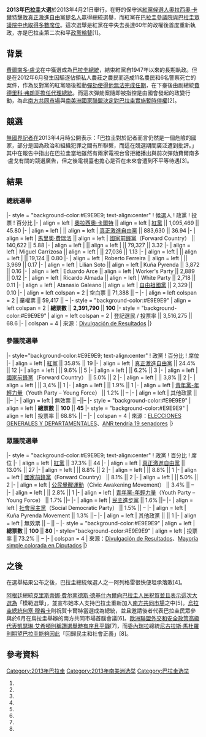 **2013年[巴拉圭](../Page/巴拉圭.md "wikilink")大選**於2013年4月21日舉行，在野的保守派[紅黨候選人](https://zh.wikipedia.org/wiki/紅黨_\(巴拉圭\) "wikilink")[奧拉西奧·卡爾特擊敗](https://zh.wikipedia.org/wiki/奧拉西奧·卡爾特 "wikilink")[真正激進自由黨提名人](https://zh.wikipedia.org/wiki/真正激進自由黨 "wikilink")贏得總統選舉，而紅黨在[巴拉圭參議院與](https://zh.wikipedia.org/wiki/巴拉圭參議院 "wikilink")[巴拉圭眾議院中也取得多數席位](https://zh.wikipedia.org/wiki/巴拉圭眾議院 "wikilink")。這次選舉是紅黨在中失去長達60年的政權後首度重新執政，亦是巴拉圭第二次和平[政黨輪替](../Page/政黨輪替.md "wikilink")\[1\]。

## 背景

[費爾南多·盧戈](../Page/費爾南多·盧戈.md "wikilink")在中獲選成為[巴拉圭總統](https://zh.wikipedia.org/wiki/巴拉圭總統 "wikilink")，結束紅黨自1947年以來的長期執政。但是在2012年6月發生因驅逐佔領私人農莊之農民而造成11名農民和6名警察死亡的案件，作為反對黨的紅黨隨後推動[彈劾使得他無法完成任期](https://zh.wikipedia.org/wiki/彈劾 "wikilink")，在下臺後由副總統[費德里科·弗朗哥擔任代理總統](https://zh.wikipedia.org/wiki/費德里科·弗朗哥 "wikilink")。而這次彈劾案隨即被指控是由國會發起的政變行動，為此[南方共同市場](../Page/南方共同市場.md "wikilink")與[南美洲國家聯盟決定對巴拉圭實施暫時停權](https://zh.wikipedia.org/wiki/南美洲國家聯盟 "wikilink")\[2\]。

## 競選

[無國界記者在](https://zh.wikipedia.org/wiki/無國界記者 "wikilink")2013年4月時公開表示：「巴拉圭對於記者而言仍然是一個危險的國家，部分是因為政治和組織犯罪之間有所聯繫，而這在競選期間廣泛遭到批評。」其中在報告中指出在巴拉圭當地雖然有兩家電視台曾拒絕播出與前次彈劾費爾南多·盧戈有關的競選廣告，但之後電視臺也擔心是否在未來會遭到不平等待遇\[3\]。

## 結果

### 總統選舉

|- style = "background-color:\#E9E9E9; text-align:center" \! 候選人 \! 政黨
\! 投票 \! 百分比 |- | align = left |
[奧拉西奧·卡爾特](https://zh.wikipedia.org/wiki/奧拉西奧·卡爾特 "wikilink")
|| align = left |
[紅黨](https://zh.wikipedia.org/wiki/紅黨_\(巴拉圭\) "wikilink")
|| 1,095,469 || 45.80 |- | align = left |  || align = left |
[真正激進自由黨](https://zh.wikipedia.org/wiki/真正激進自由黨 "wikilink")
|| 883,630 || 36.94 |- | align = left |
[馬里奧·費瑞洛](https://zh.wikipedia.org/wiki/馬里奧·費瑞洛 "wikilink")
|| align = left |
[國家前鋒黨](https://zh.wikipedia.org/wiki/國家前鋒黨 "wikilink")（Forward
Country） || 140,622 || 5.88 |- | align = left |  || align = left |  ||
79,327 || 3.32 |- | align = left | Miguel Carrizosa || align = left |
|| 27,036 || 1.13 |- | align = left |  || align = left |  || 19,124 ||
0.80 |- | align = left | Roberto Ferreira || align = left |  || 3,969 ||
0.17 |- | align = left | Lilian Soto || align = left | Kuña Pyrenda ||
3,872 || 0.16 |- | align = left | Eduardo Arce || align = left |
Worker's Party || 2,889 || 0.12 |- | align = left | Ricardo Almada ||
align = left | White Party || 2,718 || 0.11 |- | align = left | Atanasio
Galeano || align = left |
[自由祖國黨](https://zh.wikipedia.org/wiki/自由祖國黨 "wikilink")
|| 2,329 || 0.10 |- | align = left colspan = 2 | 空白票 || 71,388 || – |- |
align = left colspan = 2 | 棄權票 || 59,417 || – |- style =
"background-color:\#E9E9E9" | align = left colspan = 2 | **總票數** ||
**2,391,790** || **100** |- style = "background-color:\#E9E9E9" | align
= left colspan = 2 | 登記選民 / 投票率 || 3,516,275 || 68.6 |- | colspan = 4 |
來源：[Divulgación de
Resultados](http://tsje.gov.py/trep/divulgacion.html) |}

### 參議院選舉

|- style="background-color:\#E9E9E9; text-align:center" \! 政黨 \! 百分比 \!
席位 |- | align = left |
[紅黨](https://zh.wikipedia.org/wiki/紅黨_\(巴拉圭\) "wikilink")
|| 35.8% || 19 |- | align = left |
[真正激進自由黨](https://zh.wikipedia.org/wiki/真正激進自由黨 "wikilink")
|| 24.4% || 12 |- | align = left |  || 9.6% || 5 |- | align = left |  ||
6.2% || 3 |- | align = left |
[國家前鋒黨](https://zh.wikipedia.org/wiki/國家前鋒黨 "wikilink")（Forward
Country） || 5.0% || 2 |- | align = left |  || 3,8% || 2 |- | align =
left |  || 3,4% || 1 |- | align = left |  || 1.9% || 1 |- | align = left
| [青年黨-年輕力量](https://zh.wikipedia.org/wiki/青年黨-年輕力量 "wikilink")（Youth
Party – Young Force） || 1.2% || – |- | align = left | 其他政黨 || ||– |- |
align = left | 無效票 || –||– |- style = "background-color:\#E9E9E9" |
align = left | **總票數** || **100** || **45** |- style =
"background-color:\#E9E9E9" | align = left | 投票率 || 68.8% || – |- |
colspan = 4 | 來源：[ELECCIONES GENERALES Y
DEPARTAMENTALES](http://tsje.gov.py/trep/?pagina=index)、[ANR tendría 19
senadores](http://www.abc.com.py/nacionales/anr-ocuparia-19-bancas-en-senado-563848.html)
|}

### 眾議院選舉

|- style = "background-color:\#E9E9E9; text-align:center" \! 政黨 \! 百分比
\! 席位 |- | align = left |
[紅黨](https://zh.wikipedia.org/wiki/紅黨_\(巴拉圭\) "wikilink")
|| 37.3% || 44 |- | align = left |
[真正激進自由黨](https://zh.wikipedia.org/wiki/真正激進自由黨 "wikilink")
|| 13.0% || 27 |- | align = left |  || 8.8% || 2 |- | align = left |  ||
8.8% || 1 |- | align = left |
[國家前鋒黨](https://zh.wikipedia.org/wiki/國家前鋒黨 "wikilink")（Forward
Country） || 8.1% || 2 |- | align = left |  || 5.0% || 2 |- | align =
left | [公民覺醒運動](https://zh.wikipedia.org/wiki/公民覺醒運動 "wikilink")（Civic
Awakening Movement） || 3.4% || – |- | align = left |  || 2.8% || 1 |- |
align = left |
[青年黨-年輕力量](https://zh.wikipedia.org/wiki/青年黨-年輕力量 "wikilink")（Youth
Party – Young Force） || 1.7% ||– |- | align = left |
[民主進步黨](https://zh.wikipedia.org/wiki/民主進步黨_\(巴拉圭\) "wikilink")
|| 1.6% ||– |- | align = left |
[社會民主黨](https://zh.wikipedia.org/wiki/社會民主黨_\(巴拉圭\) "wikilink")（Social
Democratic Party） || 1.5% || – |- | align = left | Kuña Pyrenda Movement
|| 1.3% ||– |- | align = left | 其他政黨 || || 1 |- | align = left | 無效票 ||
– || – |- style = "background-color:\#E9E9E9" | align = left | **總票數**
|| **100** || **80** |- style="background-color:\#E9E9E9" | align = left
| 投票率 || 73.2% || – |- | colspan = 4 | 來源：[Divulgación de
Resultados](http://tsje.gov.py/trep/divulgacion.html)、[Mayoría simple
colorada en
Diputados](http://www.abc.com.py/nacionales/mayoria-simple-colorada-563985.html)
|}

## 之後

在選舉結果公布之後，巴拉圭總統候選人之一阿列格雷很快便坦承落敗\[4\]。

[阿根廷](../Page/阿根廷.md "wikilink")總統[克里斯蒂娜·費尔南德斯·德基什內爾向巴拉圭人民祝賀並且表示這次大選為](https://zh.wikipedia.org/wiki/克里斯蒂娜·費尔南德斯·德基什內爾 "wikilink")「模範選舉」，並宣布她本人支持巴拉圭重新加入[南方共同市場](../Page/南方共同市場.md "wikilink")之中\[5\]。[烏拉圭總統](https://zh.wikipedia.org/wiki/烏拉圭 "wikilink")[何塞·穆希卡](../Page/何塞·穆希卡.md "wikilink")則祝賀卡爾特當選成為總統，並且邀請後者代表巴拉圭民眾參與於6月在烏拉圭舉辦的南方共同市場首腦會議\[6\]。[歐洲聯盟外交和安全政策高級代表](https://zh.wikipedia.org/wiki/歐洲聯盟 "wikilink")[凱瑟琳·艾希頓則稱讚選舉時有序且平靜](https://zh.wikipedia.org/wiki/凱瑟琳·艾希頓 "wikilink")\[7\]，而[委內瑞拉](../Page/委內瑞拉.md "wikilink")總統[尼古拉斯·馬杜羅則期望巴拉圭能夠因此](https://zh.wikipedia.org/wiki/尼古拉斯·馬杜羅 "wikilink")「回歸民主和社會正義」\[8\]。

## 參考資料

[Category:2013年巴拉圭](https://zh.wikipedia.org/wiki/Category:2013年巴拉圭 "wikilink")
[Category:2013年南美洲选举](https://zh.wikipedia.org/wiki/Category:2013年南美洲选举 "wikilink")
[Category:巴拉圭选举](https://zh.wikipedia.org/wiki/Category:巴拉圭选举 "wikilink")

1.

2.

3.

4.
5.

6.

7.

8.